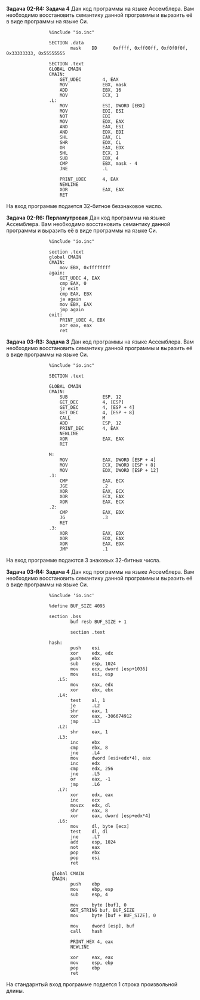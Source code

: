 **Задача 02-R4: Задача 4**
Дан код программы на языке Ассемблера. Вам необходимо восстановить семантику данной программы и выразить её в виде программы на языке Си.

                    %include "io.inc"

                    SECTION .data
                            mask    DD      0xffff, 0xff00ff, 0xf0f0f0f, 0x33333333, 0x55555555

                    SECTION .text
                    GLOBAL CMAIN
                    CMAIN:
                        GET_UDEC        4, EAX
                        MOV             EBX, mask
                        ADD             EBX, 16
                        MOV             ECX, 1
                    .L:
                        MOV             ESI, DWORD [EBX]
                        MOV             EDI, ESI
                        NOT             EDI
                        MOV             EDX, EAX
                        AND             EAX, ESI
                        AND             EDX, EDI
                        SHL             EAX, CL
                        SHR             EDX, CL
                        OR              EAX, EDX
                        SHL             ECX, 1
                        SUB             EBX, 4
                        CMP             EBX, mask - 4
                        JNE             .L
                    
                        PRINT_UDEC      4, EAX
                        NEWLINE
                        XOR             EAX, EAX
                        RET
                
На вход программе подается 32-битное беззнаковое число.

**Задача 02-R6: Перламутровая**
Дан код программы на языке Ассемблера. Вам необходимо восстановить семантику данной программы и выразить её в виде программы на языке Си.

                    %include "io.inc"

                    section .text
                    global CMAIN
                    CMAIN:
                        mov EBX, 0xffffffff
                    again:
                        GET_UDEC 4, EAX
                        cmp EAX, 0
                        jz exit
                        cmp EAX, EBX
                        ja again
                        mov EBX, EAX
                        jmp again
                    exit:   
                        PRINT_UDEC 4, EBX
                        xor eax, eax
                        ret

**Задача 03-R3: Задача 3**
Дан код программы на языке Ассемблера. Вам необходимо восстановить семантику данной программы и выразить её в виде программы на языке Си.

        			%include "io.inc"

                    SECTION .text
                    
        			GLOBAL CMAIN
                    CMAIN:
        			    SUB     	    ESP, 12
		        	    GET_DEC 	    4, [ESP]
        			    GET_DEC 	    4, [ESP + 4]
		        	    GET_DEC 	    4, [ESP + 8]
			            CALL    	    M
        			    ADD     	    ESP, 12
		        	    PRINT_DEC       4, EAX
			            NEWLINE
        			    XOR     	    EAX, EAX
		        	    RET

        			M:
		        	    MOV     	    EAX, DWORD [ESP + 4]
			            MOV     	    ECX, DWORD [ESP + 8]
        			    MOV     	    EDX, DWORD [ESP + 12]
		        	.1:
        			    CMP     	    EAX, ECX
		        	    JGE     	    .2
        			    XOR     	    EAX, ECX
		        	    XOR     	    ECX, EAX
			            XOR     	    EAX, ECX
        			.2:
		        	    CMP     	    EAX, EDX
        			    JG      	    .3
		        	    RET
        			.3:
		        	    XOR     	    EAX, EDX
			            XOR     	    EDX, EAX
        			    XOR     	    EAX, EDX
		        	    JMP     	    .1
На вход программе подаются 3 знаковых 32-битных числа.

**Задача 03-R4: Задача 4**
Дан код программы на языке Ассемблера. Вам необходимо восстановить семантику данной программы и выразить её в виде программы на языке Си.

                    %include 'io.inc'

                    %define BUF_SIZE 4095

                    section .bss
                            buf resb BUF_SIZE + 1

                            section .text

                    hash:
                            push    esi
                            xor     edx, edx
                            push    ebx
                            sub     esp, 1024
                            mov     ecx, dword [esp+1036]
                            mov     esi, esp
                       .L5:
                            mov     eax, edx
                            xor     ebx, ebx
                       .L4:
                            test    al, 1
                            je      .L2
                            shr     eax, 1
                            xor     eax, -306674912
                            jmp     .L3
                       .L2:
                            shr     eax, 1
                       .L3:
                            inc     ebx
                            cmp     ebx, 8
                            jne     .L4
                            mov     dword [esi+edx*4], eax
                            inc     edx
                            cmp     edx, 256
                            jne     .L5
                            or      eax, -1
                            jmp     .L6
                       .L7:
                            xor     edx, eax
                            inc     ecx
                            movzx   edx, dl
                            shr     eax, 8
                            xor     eax, dword [esp+edx*4]
                       .L6:
                            mov     dl, byte [ecx]
                            test    dl, dl
                            jne     .L7
                            add     esp, 1024
                            not     eax
                            pop     ebx
                            pop     esi
                            ret

                     global CMAIN
                     CMAIN:
                            push    ebp
                            mov     ebp, esp
                            sub     esp, 4

                            mov     byte [buf], 0
                            GET_STRING buf, BUF_SIZE
                            mov     byte [buf + BUF_SIZE], 0

                            mov     dword [esp], buf
                            call    hash

                            PRINT_HEX 4, eax
                            NEWLINE

                            xor     eax, eax
                            mov     esp, ebp
                            pop     ebp
                            ret
На стандарнтый вход программе подается 1 строка произвольной длины.

